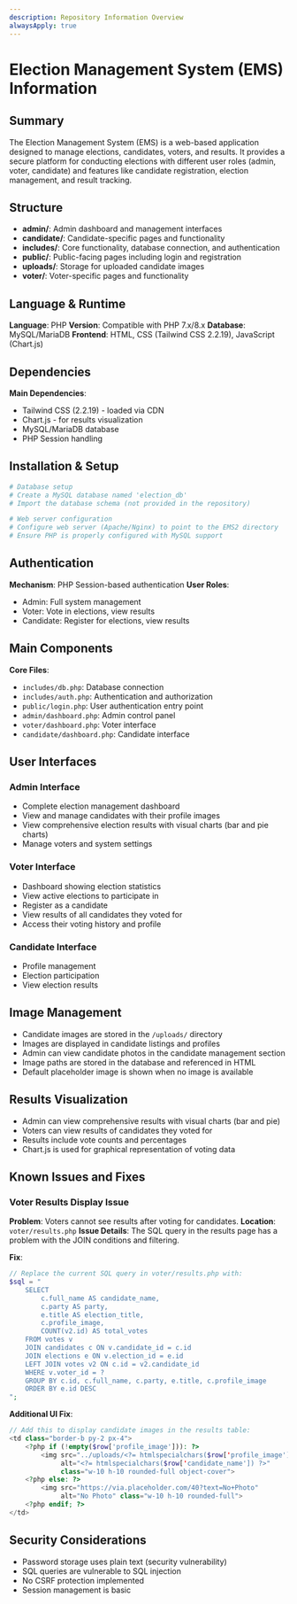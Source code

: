 ```yaml
---
description: Repository Information Overview
alwaysApply: true
---
```


# Election Management System (EMS) Information

## Summary
The Election Management System (EMS) is a web-based application designed to manage elections, candidates, voters, and results. It provides a secure platform for conducting elections with different user roles (admin, voter, candidate) and features like candidate registration, election management, and result tracking.

## Structure
- **admin/**: Admin dashboard and management interfaces
- **candidate/**: Candidate-specific pages and functionality
- **includes/**: Core functionality, database connection, and authentication
- **public/**: Public-facing pages including login and registration
- **uploads/**: Storage for uploaded candidate images
- **voter/**: Voter-specific pages and functionality

## Language & Runtime
**Language**: PHP
**Version**: Compatible with PHP 7.x/8.x
**Database**: MySQL/MariaDB
**Frontend**: HTML, CSS (Tailwind CSS 2.2.19), JavaScript (Chart.js)

## Dependencies
**Main Dependencies**:
- Tailwind CSS (2.2.19) - loaded via CDN
- Chart.js - for results visualization
- MySQL/MariaDB database
- PHP Session handling

## Installation & Setup
```bash
# Database setup
# Create a MySQL database named 'election_db'
# Import the database schema (not provided in the repository)

# Web server configuration
# Configure web server (Apache/Nginx) to point to the EMS2 directory
# Ensure PHP is properly configured with MySQL support
```

## Authentication
**Mechanism**: PHP Session-based authentication
**User Roles**: 
- Admin: Full system management
- Voter: Vote in elections, view results
- Candidate: Register for elections, view results

## Main Components
**Core Files**:
- `includes/db.php`: Database connection
- `includes/auth.php`: Authentication and authorization
- `public/login.php`: User authentication entry point
- `admin/dashboard.php`: Admin control panel
- `voter/dashboard.php`: Voter interface
- `candidate/dashboard.php`: Candidate interface

## User Interfaces

### Admin Interface
- Complete election management dashboard
- View and manage candidates with their profile images
- View comprehensive election results with visual charts (bar and pie charts)
- Manage voters and system settings

### Voter Interface
- Dashboard showing election statistics
- View active elections to participate in
- Register as a candidate
- View results of all candidates they voted for
- Access their voting history and profile

### Candidate Interface
- Profile management
- Election participation
- View election results

## Image Management
- Candidate images are stored in the `/uploads/` directory
- Images are displayed in candidate listings and profiles
- Admin can view candidate photos in the candidate management section
- Image paths are stored in the database and referenced in HTML
- Default placeholder image is shown when no image is available

## Results Visualization
- Admin can view comprehensive results with visual charts (bar and pie)
- Voters can view results of candidates they voted for
- Results include vote counts and percentages
- Chart.js is used for graphical representation of voting data

## Known Issues and Fixes

### Voter Results Display Issue
**Problem**: Voters cannot see results after voting for candidates.
**Location**: `voter/results.php`
**Issue Details**: The SQL query in the results page has a problem with the JOIN conditions and filtering.

**Fix**:
```php
// Replace the current SQL query in voter/results.php with:
$sql = "
    SELECT 
        c.full_name AS candidate_name,
        c.party AS party,
        e.title AS election_title,
        c.profile_image,
        COUNT(v2.id) AS total_votes
    FROM votes v
    JOIN candidates c ON v.candidate_id = c.id
    JOIN elections e ON v.election_id = e.id
    LEFT JOIN votes v2 ON c.id = v2.candidate_id
    WHERE v.voter_id = ?
    GROUP BY c.id, c.full_name, c.party, e.title, c.profile_image
    ORDER BY e.id DESC
";
```

**Additional UI Fix**:
```php
// Add this to display candidate images in the results table:
<td class="border-b py-2 px-4">
    <?php if (!empty($row['profile_image'])): ?>
        <img src="../uploads/<?= htmlspecialchars($row['profile_image']) ?>" 
             alt="<?= htmlspecialchars($row['candidate_name']) ?>" 
             class="w-10 h-10 rounded-full object-cover">
    <?php else: ?>
        <img src="https://via.placeholder.com/40?text=No+Photo" 
             alt="No Photo" class="w-10 h-10 rounded-full">
    <?php endif; ?>
</td>
```

## Security Considerations
- Password storage uses plain text (security vulnerability)
- SQL queries are vulnerable to SQL injection
- No CSRF protection implemented
- Session management is basic